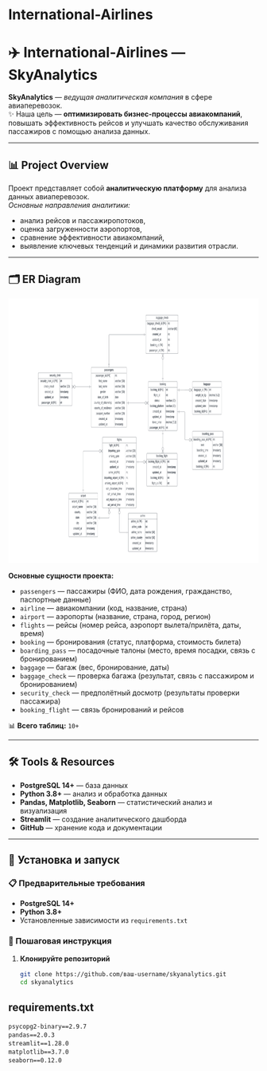 # International-Airlines



# ✈️ International-Airlines — SkyAnalytics

**SkyAnalytics** — *ведущая аналитическая компания* в сфере авиаперевозок.  
✨ Наша цель — **оптимизировать бизнес-процессы авиакомпаний**, повышать эффективность рейсов и улучшать качество обслуживания пассажиров с помощью анализа данных.

---

## 📊 Project Overview
Проект представляет собой **аналитическую платформу** для анализа данных авиаперевозок.  
*Основные направления аналитики:*
- анализ рейсов и пассажиропотоков,  
- оценка загруженности аэропортов,  
- сравнение эффективности авиакомпаний,  
- выявление ключевых тенденций и динамики развития отрасли.  


---

## 🗂️ ER Diagram

<img width="910" height="531" alt="image" src="assets/International Airport ERD.png" />

**Основные сущности проекта:**

- `passengers` — пассажиры (ФИО, дата рождения, гражданство, паспортные данные)  
- `airline` — авиакомпании (код, название, страна)  
- `airport` — аэропорты (название, страна, город, регион)  
- `flights` — рейсы (номер рейса, аэропорт вылета/прилёта, даты, время)  
- `booking` — бронирования (статус, платформа, стоимость билета)  
- `boarding_pass` — посадочные талоны (место, время посадки, связь с бронированием)  
- `baggage` — багаж (вес, бронирование, даты)  
- `baggage_check` — проверка багажа (результат, связь с пассажиром и бронированием)  
- `security_check` — предполётный досмотр (результаты проверки пассажира)  
- `booking_flight` — связь бронирований и рейсов  

📊 **Всего таблиц:** `10+`  

---

## 🛠️ Tools & Resources
- **PostgreSQL 14+** — база данных  
- **Python 3.8+** — анализ и обработка данных  
- **Pandas, Matplotlib, Seaborn** — статистический анализ и визуализация  
- **Streamlit** — создание аналитического дашборда  
- **GitHub** — хранение кода и документации  

---

## 🚀 Установка и запуск

### 📋 Предварительные требования
- **PostgreSQL 14+**
- **Python 3.8+**
- Установленные зависимости из `requirements.txt`

### 🔧 Пошаговая инструкция

1. **Клонируйте репозиторий**
   ```bash
   git clone https://github.com/ваш-username/skyanalytics.git
   cd skyanalytics

## requirements.txt
```txt
psycopg2-binary==2.9.7
pandas==2.0.3
streamlit==1.28.0
matplotlib==3.7.0
seaborn==0.12.0
```



